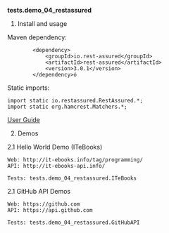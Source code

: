 **tests.demo_04_restassured**

1. Install and usage

Maven dependency: 

```
        <dependency>
            <groupId>io.rest-assured</groupId>
            <artifactId>rest-assured</artifactId>
            <version>3.0.1</version>
        </dependency>ó
```

Static imports:

```
import static io.restassured.RestAssured.*;
import static org.hamcrest.Matchers.*;
```

[User Guide](https://github.com/rest-assured/rest-assured/wiki/Usage)

2. Demos

2.1 Hello World Demo (ITeBooks)

    Web: http://it-ebooks.info/tag/programming/
    API: http://it-ebooks-api.info/
    
    Tests: tests.demo_04_restassured.ITeBooks

2.1 GitHub API Demos

    Web: https://github.com
    API: https://api.github.com

    Tests: tests.demo_04_restassured.GitHubAPI
